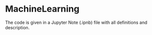 # MachineLearning
The code is given in a Jupyter Note (.ipnb) file with all definitions and description.
